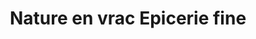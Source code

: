 ---
title: "Nature en vrac Epicerie fine"
url: /geneve/nature-en-vrac-epicerie-fine/
shop: Lebensmittel
---